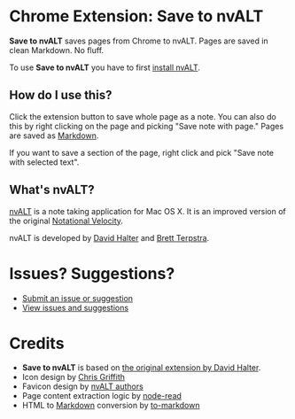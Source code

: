 # Chrome Extension: Save to nvALT

**Save to nvALT** saves pages from Chrome to nvALT. Pages are saved in clean Markdown. No fluff.

To use **Save to nvALT** you have to first [install nvALT][nvALT download].

## How do I use this?

Click the extension button to save whole page as a note. You can also
do this by right clicking on the page and picking "Save note with page."
Pages are saved as [Markdown][markdown].

If you want to save a section of the page, right click and pick "Save note with
selected text".

## What's nvALT?

[nvALT][nvalt] is a note taking application for Mac OS X.  It is an improved
version of the original [Notational Velocity][nv].

nvALT is developed by [David Halter][david] and [Brett Terpstra][brett].

# Issues? Suggestions?

* [Submit an issue or suggestion][submitissues]
* [View issues and suggestions][issues]

# Credits

* **Save to nvALT** is based on [the original extension by David Halter][orig].
* Icon design by [Chris Griffith][chris]
* Favicon design by [nvALT authors][nvalt]
* Page content extraction logic by [node-read][] 
* HTML to [Markdown][markdown] conversion by [to-markdown][]

[orig]: http://elasticthreads.tumblr.com/post/8212672178/nvit-chrome-and-safari-extensions-for-nvalt
[icon]: https://dribbble.com/shots/1958394-nvALT-Icon
[chris]: http://chrisgriffith.co/
[david]: http://elasticthreads.tumblr.com/
[nvalt]: http://brettterpstra.com/projects/nvalt/
[brett]: http://brettterpstra.com/
[nv]: http://notational.net/
[markdown]: http://commonmark.org/help/
[nvALT download]: http://brettterpstra.com/projects/nvalt/#dl
[to-markdown]: https://github.com/domchristie/to-markdown
[node-read]: https://github.com/bndr/node-read
[submitissues]: https://github.com/mustpax/save-to-nvALT/issues/new
[issues]: https://github.com/mustpax/save-to-nvALT/issues
